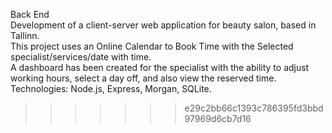 
Back End <br>
Development of a client-server web application for beauty salon, based in Tallinn. <br>
This project uses an Online Calendar to Book Time with the Selected specialist/services/date with time. <br>
A dashboard has been created for the specialist with the ability to adjust working hours, select a day off, and also view the reserved time.<br>
Technologies: Node.js, Express, Morgan, SQLite.
>>>>>>> e29c2bb66c1393c786395fd3bbd97969d6cb7d16
